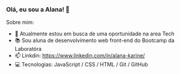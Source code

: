 
### Olá, eu sou a Alana! 👋

Sobre mim:

- 🔭 Atualmente estou em busca de uma oportunidade na area Tech
- 📚 Sou aluna de desenvolvimento web front-end do Bootcamp da Laboratóra
- 📫 Linkdin: https://www.linkedin.com/in/alana-karine/
- 💻 Tecnologias: JavaScript / CSS / HTML / Git / GitHub 
<!--
**AlanaK2/AlanaK2** is a ✨ _special_ ✨ repository because its `README.md` (this file) appears on your GitHub profile.

Here are some ideas to get you started:

- 🔭 I’m currently working on ...
- 🌱 I’m currently learning ...
- 👯 I’m looking to collaborate on ...
- 🤔 I’m looking for help with ...
- 💬 Ask me about ...
- 📫 How to reach me: ...
- 😄 Pronouns: ...
- ⚡ Fun fact: ...
-->
